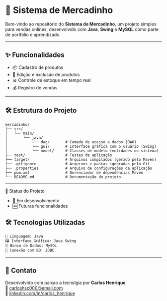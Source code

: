 # 🛒 Sistema de Mercadinho

Bem-vindo ao repositório do **Sistema de Mercadinho**, um projeto simples para vendas onlines, desenvolvido com **Java**, **Swing** e **MySQL** como parte de portfólio e aprendizado.

---

## ✨ Funcionalidades

- 📦 Cadastro de produtos
- 📝 Edição e exclusão de produtos
- 📊 Controle de estoque em tempo real
- 💰 Registro de vendas
---
## 🛠️ Estrutura do Projeto

```
mercadinho/
├── src/
│   └── main/
│       └── java/
│           ├── dao/       # Camada de acesso a dados (DAO)
│           ├── gui/       # Interface gráfica com o usuário (Swing)
│           └── model/     # Classes de modelo (entidades do sistema)
├── test/                  # Testes da aplicação
├── target/                # Arquivos compilados (gerado pelo Maven)
├── .gitignore             # Arquivos e pastas ignoradas pelo Git
├── .properties            # Arquivo de configurações da aplicação
├── pom.xml                # Gerenciador de dependências Maven
└── README.md              # Documentação do projeto
```


---
📌 Status do Projeto
- 🚧 Em desenvolvimento
- 🆕 Futuras funcionalidades

## 🛠️ Tecnologias Utilizadas

```txt
🧠 Linguagem: Java
🖼️ Interface Gráfica: Java Swing
🗄️ Banco de Dados: MySQL
🔗 Conexão com BD: JDBC
```
---

## 💬 Contato

Desenvolvido com paixao a tecnolgia por **Carlos Henrique**  
📧 [carloshsc000@email.com](mailto:carloshsc000@email.com)  
🔗 [linkedin.com/in/carlos_henrique](https://www.linkedin.com/in/carlos-henrique-197347199/)
